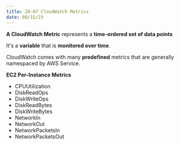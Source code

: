 ```yaml
---
title: 20-07 CloudWatch Metrics
date: 08/15/23
---
```


**A CloudWatch Metric** represents a **time-ordered set of data points**

It's a **variable** that is **monitored over time**.

CloudWatch comes with many **predefined** metrics that are generally namespaced by AWS Service.

**EC2 Per-Instance Metrics**

* CPUUtilization
* DiskReadOps
* DiskWriteOps
* DiskReadBytes
* DiskWriteBytes
* NetworkIn
* NetworkOut
* NetworkPacketsIn
* NetworkPacketsOut
